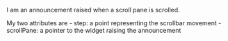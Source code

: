 I am an announcement raised when a scroll pane is scrolled.

My two attributes are
	- step: a point representing the scrollbar movement
	- scrollPane: a pointer to the widget raising the announcement